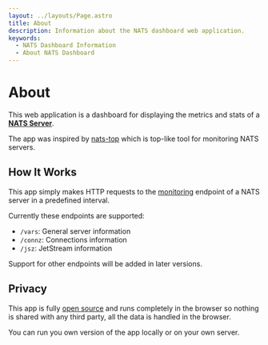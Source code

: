 ```yaml
---
layout: ../layouts/Page.astro
title: About
description: Information about the NATS dashboard web application.
keywords:
  - NATS Dashboard Information
  - About NATS Dashboard
---
```


# About

This web application is a dashboard for displaying the metrics and stats of a [**NATS Server**](https://nats.io).

The app was inspired by [nats-top](https://github.com/nats-io/nats-top) which is top-like tool for monitoring NATS servers.

## How It Works

This app simply makes HTTP requests to the [monitoring](https://docs.nats.io/running-a-nats-service/nats_admin/monitoring) endpoint of a NATS server in a predefined interval.

Currently these endpoints are supported:

- `/vars`: General server information
- `/connz`: Connections information
- `/jsz`: JetStream information

Support for other endpoints will be added in later versions.

## Privacy

This app is fully [open source](https://github.com/mdawar/nats-dashboard) and runs completely in the browser so nothing is shared with any third party, all the data is handled in the browser.

You can run you own version of the app locally or on your own server.
